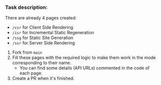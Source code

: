 ### Task description:

There are already 4 pages created:

- `/csr` for Client Side Rendering
- `/isr` for Incremental Static Regeneration
- `/ssg` for Static Site Generation
- `/ssr` for Server Side Rendering

1. Fork from `main`
2. Fill these pages with the required logic to make them work in the mode corresponding to their name.
   - You can find some details (API URLs) commented in the code of each page.
3. Create a PR when it's finished.

